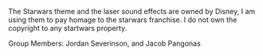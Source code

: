 The Starwars theme and the laser sound effects are owned by Disney, I am using them to pay homage to the starwars franchise. I do not own
the copyright to any startwars property.

Group Members: Jordan Severinson, and Jacob Pangonas
